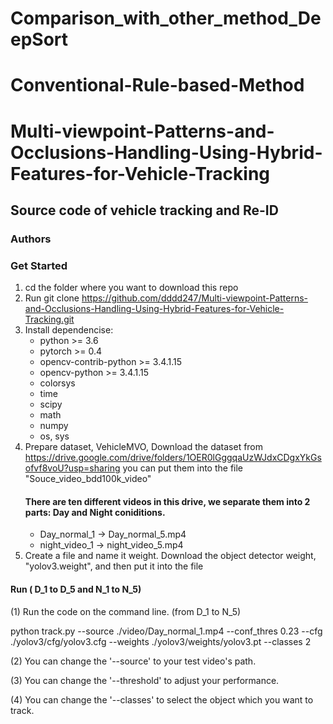 # Comparison_with_other_method_DeepSort
# Conventional-Rule-based-Method
# Multi-viewpoint-Patterns-and-Occlusions-Handling-Using-Hybrid-Features-for-Vehicle-Tracking

## Source code of vehicle tracking and Re-ID

### Authors



### Get Started
1. cd the folder where you want to download this repo
2. Run git clone https://github.com/dddd247/Multi-viewpoint-Patterns-and-Occlusions-Handling-Using-Hybrid-Features-for-Vehicle-Tracking.git
3. Install dependencise:
   * python >= 3.6
   * pytorch >= 0.4
   * opencv-contrib-python >= 3.4.1.15
   * opencv-python >= 3.4.1.15
   * colorsys
   * time
   * scipy
   * math
   * numpy
   * os, sys
4. Prepare dataset, VehicleMVO,
   Download the dataset from https://drive.google.com/drive/folders/1OER0lGggqaUzWJdxCDgxYkGsofvf8voU?usp=sharing
   you can put them into the file "Souce_video_bdd100k_video"
   #### There are ten different videos in this drive, we separate them into 2 parts: Day and Night coniditions.
   * Day_normal_1 -> Day_normal_5.mp4
   * night_video_1 -> night_video_5.mp4
5. Create a file and name it weight.
   Download the object detector weight, "yolov3.weight", and then put it into the file 
   
   
#### Run ( D_1 to D_5 and N_1 to N_5)
(1) Run the code on the command line. (from D_1 to N_5)
    
python track.py --source ./video/Day_normal_1.mp4 --conf_thres 0.23  --cfg ./yolov3/cfg/yolov3.cfg --weights ./yolov3/weights/yolov3.pt --classes 2          
    
(2) You can change the '--source' to your test video's path.

(3) You can change the '--threshold' to adjust your performance.

(4) You can change the '--classes' to select the object which you want to track.







